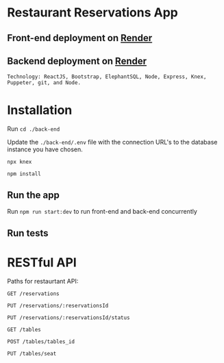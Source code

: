 # Restaurant Reservations App

## Front-end deployment on [Render](https://restaurant-res-frotn-end.onrender.com)

## Backend deployment on [Render](https://restaurant-reservation-v9k1.onrender.com)

    Technology: ReactJS, Bootstrap, ElephantSQL, Node, Express, Knex, Puppeter, git, and Node.

# Installation

Run ```cd ./back-end```

Update the ```./back-end/.env``` file with the connection URL's to the database instance you have chosen.

```npx knex```

```npm install```
## Run the app
Run ```npm run start:dev``` to run front-end and back-end concurrently
## Run tests

# RESTful API

Paths for restaurtant API:

```GET /reservations```

```PUT /reservations/:reservationsId```

```PUT /reservations/:reservationsId/status```

```GET /tables```

```POST /tables/tables_id```

```PUT /tables/seat```